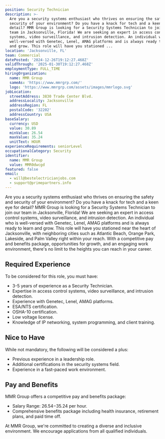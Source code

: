 ```yaml
---
position: Security Technician
description: >-
  Are you a security systems enthusiast who thrives on ensuring the safety and
  security of your environment? Do you have a knack for tech and a keen eye for
  detail? MMR Group is looking for a Security Systems Technician to join our
  team in Jacksonville, Florida! We are seeking an expert in access control
  systems, video surveillance, and intrusion detection. An individual who is
  well-versed with Genetec, Lenel, AMAG platforms and is always ready to learn
  and grow. This role will have you stationed ...
location: 'Jacksonville, FL'
team: Commercial
datePosted: '2024-12-26T19:12:27.468Z'
validThrough: '2025-01-30T19:12:27.468Z'
employmentType: FULL_TIME
hiringOrganization:
  name: MMR Group
  sameAs: 'https://www.mmrgrp.com/'
  logo: 'https://www.mmrgrp.com/assets/images/mmrlogo.svg'
jobLocation:
  streetAddress: 3830 Trade Center Blvd.
  addressLocality: Jacksonville
  addressRegion: FL
  postalCode: '32202'
  addressCountry: USA
baseSalary:
  currency: USD
  value: 30.89
  minValue: 26.54
  maxValue: 35.24
  unitText: HOUR
experienceRequirements: seniorLevel
occupationalCategory: Security
identifier:
  name: MMR Group
  value: MMR0dwcgd
featured: false
email:
  - will@bestelectricianjobs.com
  - support@primepartners.info
---
```




Are you a security systems enthusiast who thrives on ensuring the safety and security of your environment? Do you have a knack for tech and a keen eye for detail? MMR Group is looking for a Security Systems Technician to join our team in Jacksonville, Florida! We are seeking an expert in access control systems, video surveillance, and intrusion detection. An individual who is well-versed with Genetec, Lenel, AMAG platforms and is always ready to learn and grow. This role will have you stationed near the heart of Jacksonville, with neighboring cities such as Atlantic Beach, Orange Park, Lakeside, and Palm Valley right within your reach. With a competitive pay and benefits package, opportunities for growth, and an engaging work environment, there's no limit to the heights you can reach in your career.

## Required Experience
To be considered for this role, you must have:

- 3-5 years of experience as a Security Technician.
- Expertise in access control systems, video surveillance, and intrusion detection.
- Experience with Genetec, Lenel, AMAG platforms.
- ESA/NTS certification.
- OSHA-10 certification.
- Low voltage license.
- Knowledge of IP networking, system programming, and client training.

## Nice to Have
While not mandatory, the following will be considered a plus:

- Previous experience in a leadership role.
- Additional certifications in the security systems field.
- Experience in a fast-paced work environment.

## Pay and Benefits
MMR Group offers a competitive pay and benefits package:

- Salary Range: $26.54-$35.24 per hour.
- Comprehensive benefits package including health insurance, retirement plans, and paid time off.

At MMR Group, we're committed to creating a diverse and inclusive environment. We encourage applications from all qualified individuals.
